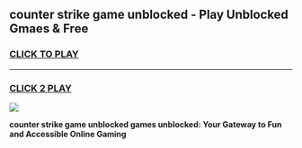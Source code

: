 
## counter strike game unblocked - Play Unblocked Gmaes & Free
<h3>
<a href="https://news.freeplayer.one?title=counter_strike_game_unblocked&ref=23F">CLICK TO PLAY</a></h3>
<hr>

<h3>
<a href="https://news.freeplayer.one?title=counter_strike_game_unblocked&ref=23F">CLICK 2 PLAY</a>
  
</h3>

<a href="https://news.freeplayer.one?title=counter_strike_game_unblocked&ref=23F/"><img src="https://clearcache.store/games.png"></a>


**counter strike game unblocked games unblocked: Your Gateway to Fun and Accessible Online Gaming**
